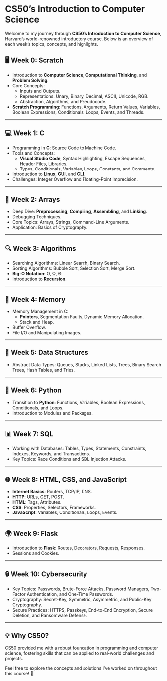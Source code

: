 
# CS50’s Introduction to Computer Science

Welcome to my journey through **CS50’s Introduction to Computer Science**, Harvard’s world-renowned introductory course. Below is an overview of each week’s topics, concepts, and highlights.


## 🖥️ Week 0: Scratch
- Introduction to **Computer Science**, **Computational Thinking**, and **Problem Solving**.  
- Core Concepts:  
  - Inputs and Outputs.  
  - Representations: Unary, Binary, Decimal, ASCII, Unicode, RGB.  
  - Abstraction, Algorithms, and Pseudocode.  
- **Scratch Programming**: Functions, Arguments, Return Values, Variables, Boolean Expressions, Conditionals, Loops, Events, and Threads.

---

## 💻 Week 1: C
- Programming in **C**: Source Code to Machine Code.  
- Tools and Concepts:  
  - **Visual Studio Code**, Syntax Highlighting, Escape Sequences, Header Files, Libraries.  
  - Types, Conditionals, Variables, Loops, Constants, and Comments.  
- Introduction to **Linux**, **GUI**, and **CLI**.  
- Challenges: Integer Overflow and Floating-Point Imprecision.

---

## 📂 Week 2: Arrays
- Deep Dive: **Preprocessing**, **Compiling**, **Assembling**, and **Linking**.  
- Debugging Techniques.  
- Core Topics: Arrays, Strings, Command-Line Arguments.  
- Application: Basics of Cryptography.

---

## 🔍 Week 3: Algorithms
- Searching Algorithms: Linear Search, Binary Search.  
- Sorting Algorithms: Bubble Sort, Selection Sort, Merge Sort.  
- **Big-O Notation**: O, Ω, Θ.  
- Introduction to **Recursion**.

---

## 🧠 Week 4: Memory
- Memory Management in C:  
  - **Pointers**, Segmentation Faults, Dynamic Memory Allocation.  
  - Stack and Heap.  
- Buffer Overflow.  
- File I/O and Manipulating Images.

---

## 🌳 Week 5: Data Structures
- Abstract Data Types: Queues, Stacks, Linked Lists, Trees, Binary Search Trees, Hash Tables, and Tries.

---

## 🐍 Week 6: Python
- Transition to **Python**: Functions, Variables, Boolean Expressions, Conditionals, and Loops.  
- Introduction to Modules and Packages.

---

## 📊 Week 7: SQL
- Working with Databases: Tables, Types, Statements, Constraints, Indexes, Keywords, and Transactions.  
- Key Topics: Race Conditions and SQL Injection Attacks.

---

## 🌐 Week 8: HTML, CSS, and JavaScript
- **Internet Basics**: Routers, TCP/IP, DNS.  
- **HTTP**: URLs, GET, POST.  
- **HTML**: Tags, Attributes.  
- **CSS**: Properties, Selectors, Frameworks.  
- **JavaScript**: Variables, Conditionals, Loops, Events.

---

## 🌍 Week 9: Flask
- Introduction to **Flask**: Routes, Decorators, Requests, Responses.  
- Sessions and Cookies.

---

## 🔒 Week 10: Cybersecurity
- Key Topics: Passwords, Brute-Force Attacks, Password Managers, Two-Factor Authentication, and One-Time Passwords.  
- Cryptography: Secret-Key, Symmetric, Asymmetric, and Public-Key Cryptography.  
- Secure Practices: HTTPS, Passkeys, End-to-End Encryption, Secure Deletion, and Ransomware Defense.

---

## 💡 Why CS50?
CS50 provided me with a robust foundation in programming and computer science, fostering skills that can be applied to real-world challenges and projects.

Feel free to explore the concepts and solutions I’ve worked on throughout this course! 🚀
```

